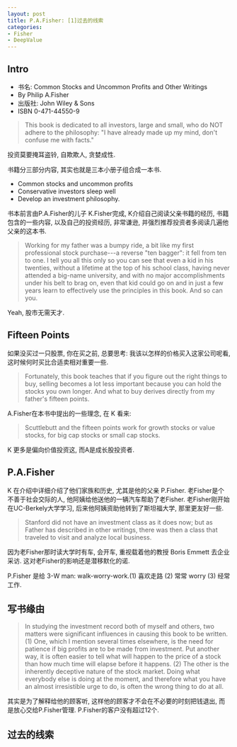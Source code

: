 ```yaml
---
layout: post
title: P.A.Fisher: [1]过去的线索
categories:
- Fisher
- DeepValue
---
```

## Intro

- 书名: Common Stocks and Uncommon Profits and Other Writings 
- By Philip A.Fisher
- 出版社: John Wiley & Sons
- ISBN 0-471-44550-9

> This book is dedicated to all investors, large and small, who do NOT adhere to the philosophy: "I have already made up my mind, don't confuse me with facts."

投资莫要掩耳盗铃, 自欺欺人, 贪婪成性.

书籍分三部分内容, 其实也就是三本小册子组合成一本书.

- Common stocks and uncommon profits
- Conservative investors sleep well
- Develop an investment philosophy.

书本前言由P.A.Fisher的儿子 K.Fisher完成, K介绍自己阅读父亲书籍的经历, 书籍包含的一些内容, 以及自己的投资经历, 非常谦逊, 并强烈推荐投资者多阅读几遍他父亲的这本书.

> Working for my father was a bumpy ride, a bit like my first professional stock purchase---a reverse "ten bagger": it fell from ten to one. I tell you all this only so you can see that even a kid in his twenties, without a lifetime at the top of his school class, having never attended a big-name university, and with no major accomplishments under his belt to brag on, even that kid could go on and in just a few years learn to effectively use the principles in this book. And so can you.

Yeah, 股市无需天才.

## Fifteen Points

如果没买过一只股票, 你在买之前, 总要思考: 我该以怎样的价格买入这家公司呢看, 这时候何时买比合适卖相对重要一些.

> Fortunately, this book teaches that if you figure out the right things to buy, selling becomes a lot less important because you can hold the stocks you own longer. And what to buy derives directly from my father's fifteen points.

A.Fisher在本书中提出的一些理念, 在 K 看来:

> Scuttlebutt and the fifteen points work for growth stocks or value stocks, for big cap stocks or small cap stocks.

K 更多是偏向价值投资这, 而A是成长股投资者.

## P.A.Fisher

K 在介绍中详细介绍了他们家族和历史, 尤其是他的父亲 P.Fisher. 老Fisher是个不善于社会交际的人, 他阿姨给他送他的一辆汽车帮助了老Fisher. 老Fisher刚开始在UC-Berkely大学学习, 后来他阿姨资助他转到了斯坦福大学, 那里更友好一些.

> Stanford did not have an investment class as it does now; but as Father has described in other writings, there was then a class that traveled to visit and analyze local business.

因为老Fisher那时读大学时有车, 会开车, 重视载着他的教授 Boris Emmett 去企业采访. 这对老Fisher的影响还是潜移默化的诺.

P.Fisher 是给 3-W man: walk-worry-work.(1) 喜欢走路 (2) 常常 worry (3) 经常 工作.

## 写书缘由

> In studying the investment record both of myself and others, two matters were significant influences in causing this book to be written. (1) One, which I mention several times elsewhere, is the need for patience if big profits are to be made from investment. Put another way, it is often easier to tell what will happen to the price of a stock than how much time will elapse before it happens. (2) The other is the inherently deceptive nature of the stock market. Doing what everybody else is doing at the moment, and therefore what you have an almost irresistible urge to do, is often the wrong thing to do at all.

其实是为了解释给他的顾客听, 这样他的顾客才不会在不必要的时刻把钱退出, 而是放心交给P.Fisher管理. P.Fisher的客户没有超过12个. 

## 过去的线索

